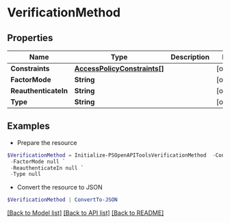 # VerificationMethod
## Properties

Name | Type | Description | Notes
------------ | ------------- | ------------- | -------------
**Constraints** | [**AccessPolicyConstraints[]**](AccessPolicyConstraints.md) |  | [optional] 
**FactorMode** | **String** |  | [optional] 
**ReauthenticateIn** | **String** |  | [optional] 
**Type** | **String** |  | [optional] 

## Examples

- Prepare the resource
```powershell
$VerificationMethod = Initialize-PSOpenAPIToolsVerificationMethod  -Constraints null `
 -FactorMode null `
 -ReauthenticateIn null `
 -Type null
```

- Convert the resource to JSON
```powershell
$VerificationMethod | ConvertTo-JSON
```

[[Back to Model list]](../README.md#documentation-for-models) [[Back to API list]](../README.md#documentation-for-api-endpoints) [[Back to README]](../README.md)

